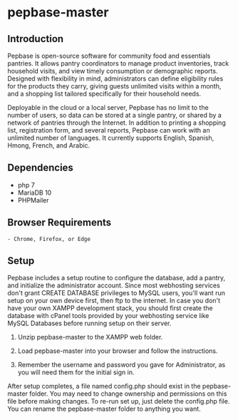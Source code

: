 # pepbase-master
<h2>Introduction</h2>

Pepbase is open-source software for community food and essentials pantries. It allows pantry coordinators to manage product inventories, track household visits, and view timely consumption or demographic reports. Designed with flexibility in mind, administrators can define eligibility rules for the products they carry, giving guests unlimited visits within a month, and a shopping list tailored specifically for their household needs.

Deployable in the cloud or a local server, Pepbase has no limit to the number of users, so data can be stored at a single pantry, or shared by a network of pantries through the Internet. In addition to printing a shopping list, registration form, and several reports, Pepbase can work with an unlimited number of languages. It currently supports English, Spanish, Hmong, French, and Arabic.

<h2>Dependencies</h2>
<ul>
	<li>php 7</li>
	<li>MariaDB 10</li>
	<li>PHPMailer</li>
</ul>	
	
<h2>Browser Requirements</h2>
	
	- Chrome, Firefox, or Edge 

<h2>Setup</h2>

Pepbase includes a setup routine to configure the database, add a pantry, and initialize the administrator account. Since most webhosting services don't grant CREATE DATABASE privileges to MySQL users, you'll want run setup on your own device first, then ftp to the internet. In case you don't have your own XAMPP development stack, you should first create the database with cPanel tools provided by your webhosting service like MySQL Databases before running setup on their server.

1. Unzip pepbase-master to the XAMPP web folder.

2. Load pepbase-master into your browser and follow the instructions.

3. Remember the username and password you gave for Administrator, as you will need them for the initial sign in. 

After setup completes, a file named config.php should exist in the pepbase-master folder. You may need to change ownership and permissions on this file before making changes. To re-run set up, just delete the config.php file. You can rename the pepbase-master folder to anything you want.
